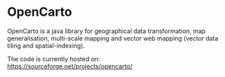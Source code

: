 # OpenCarto
OpenCarto is a java library for geographical data transformation, map generalisation, multi-scale mapping and vector web mapping (vector data tiling and spatial-indexing).

The code is currently hosted on: https://sourceforge.net/projects/opencarto/

